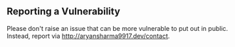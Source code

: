 ## Reporting a Vulnerability

Please don't raise an issue that can be more vulnerable to put out in public. Instead, report via http://aryansharma9917.dev/contact.
